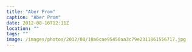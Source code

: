 ```yaml
---
title: "Aber Prom"
caption: "Aber Prom"
date: 2012-08-16T12:11Z
location: ""
tags: ""
image: /images/photos/2012/08/10a6cae95450aa3c79e2311861556717.jpg
---
```

